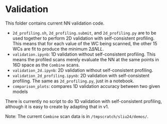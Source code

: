 # Validation

This folder contains current NN validation code.
- `2d_profiling.sh`, `2d_profiling.submit`, and `2d_profiling.py` are to be used together to perform 2D validation with self-consistent profiling. This means that for each value of the WC being scanned, the other 15 WCs are fit to produce the minimum $2\Delta NLL$.
- `validation.ipynb`: 1D validation without self-consistent profiling. This means the profiled scans merely evaluate the NN at the same points in 16D space as the `Combine` scans.
- `validation_2d.ipynb`: 2D validation without self-consistent profiling.
- `validation_2d_profiling.ipynb`: 2D validation with self-consistent profiling. The same as `2d_profiling.py`, just in a notebook.
- `comparison_plots`: compares 1D validation accuracy between two given models

There is currently no script to do 1D validation with self-consistent profiling, although it is easy to create by adapting that in v1.

Note: The current `Combine` scan data is in `/tmpscratch/sliu24/demos/`.
